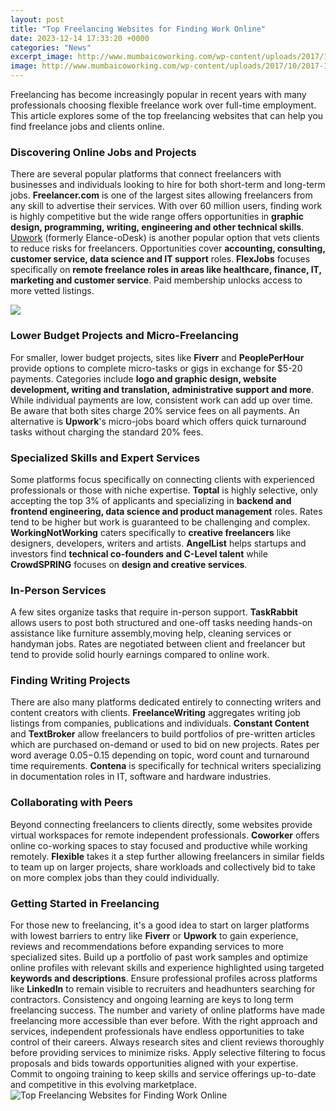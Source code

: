 ```yaml
---
layout: post
title: "Top Freelancing Websites for Finding Work Online"
date: 2023-12-14 17:33:20 +0000
categories: "News"
excerpt_image: http://www.mumbaicoworking.com/wp-content/uploads/2017/10/2017-10-06-2.jpg
image: http://www.mumbaicoworking.com/wp-content/uploads/2017/10/2017-10-06-2.jpg
---
```


Freelancing has become increasingly popular in recent years with many professionals choosing flexible freelance work over full-time employment. This article explores some of the top freelancing websites that can help you find freelance jobs and clients online.
### Discovering Online Jobs and Projects
There are several popular platforms that connect freelancers with businesses and individuals looking to hire for both short-term and long-term jobs. **Freelancer.com** is one of the largest sites allowing freelancers from any skill to advertise their services. With over 60 million users, finding work is highly competitive but the wide range offers opportunities in **graphic design, programming, writing, engineering and other technical skills**. [Upwork](https://store.fi.io.vn/cute-axolotl-funny-i-axolotl-questions-salamander-265/men&) (formerly Elance-oDesk) is another popular option that vets clients to reduce risks for freelancers. Opportunities cover **accounting, consulting, customer service, data science and IT support** roles. **FlexJobs** focuses specifically on **remote freelance roles in areas like healthcare, finance, IT, marketing and customer service**. Paid membership unlocks access to more vetted listings. 

![](https://s3.ap-southeast-1.amazonaws.com/meesho-static-ethinos/s3fs-public/inline-images/Freelancer.jpg?bi.WAK_XJHkp9fgnf9__.nlXYpVbMCPF)
### Lower Budget Projects and Micro-Freelancing
For smaller, lower budget projects, sites like **Fiverr** and **PeoplePerHour** provide options to complete micro-tasks or gigs in exchange for $5-20 payments. Categories include **logo and graphic design, website development, writing and translation, administrative support and more**. While individual payments are low, consistent work can add up over time. Be aware that both sites charge 20% service fees on all payments. An alternative is **Upwork**'s micro-jobs board which offers quick turnaround tasks without charging the standard 20% fees. 
### Specialized Skills and Expert Services
Some platforms focus specifically on connecting clients with experienced professionals or those with niche expertise. **Toptal** is highly selective, only accepting the top 3% of applicants and specializing in **backend and frontend engineering, data science and product management** roles. Rates tend to be higher but work is guaranteed to be challenging and complex. **WorkingNotWorking** caters specifically to **creative freelancers** like designers, developers, writers and artists. **AngelList** helps startups and investors find **technical co-founders and C-Level talent** while **CrowdSPRING** focuses on **design and creative services**.
### In-Person Services 
A few sites organize tasks that require in-person support. **TaskRabbit** allows users to post both structured and one-off tasks needing hands-on assistance like furniture assembly,moving help, cleaning services or handyman jobs. Rates are negotiated between client and freelancer but tend to provide solid hourly earnings compared to online work. 
### Finding Writing Projects
There are also many platforms dedicated entirely to connecting writers and content creators with clients. **FreelanceWriting** aggregates writing job listings from companies, publications and individuals. **Constant Content** and **TextBroker** allow freelancers to build portfolios of pre-written articles which are purchased on-demand or used to bid on new projects. Rates per word average $0.05-$0.15 depending on topic, word count and turnaround time requirements. **Contena** is specifically for technical writers specializing in documentation roles in IT, software and hardware industries.
### Collaborating with Peers
Beyond connecting freelancers to clients directly, some websites provide virtual workspaces for remote independent professionals. **Coworker** offers online co-working spaces to stay focused and productive while working remotely. **Flexible** takes it a step further allowing freelancers in similar fields to team up on larger projects, share workloads and collectively bid to take on more complex jobs than they could individually. 
### Getting Started in Freelancing
For those new to freelancing, it's a good idea to start on larger platforms with lowest barriers to entry like **Fiverr** or **Upwork** to gain experience, reviews and recommendations before expanding services to more specialized sites. Build up a portfolio of past work samples and optimize online profiles with relevant skills and experience highlighted using targeted **keywords and descriptions**. Ensure professional profiles across platforms like **LinkedIn** to remain visible to recruiters and headhunters searching for contractors. Consistency and ongoing learning are keys to long term freelancing success.
The number and variety of online platforms have made freelancing more accessible than ever before. With the right approach and services, independent professionals have endless opportunities to take control of their careers. Always research sites and client reviews thoroughly before providing services to minimize risks. Apply selective filtering to focus proposals and bids towards opportunities aligned with your expertise. Commit to ongoing training to keep skills and service offerings up-to-date and competitive in this evolving marketplace.
![Top Freelancing Websites for Finding Work Online](http://www.mumbaicoworking.com/wp-content/uploads/2017/10/2017-10-06-2.jpg)